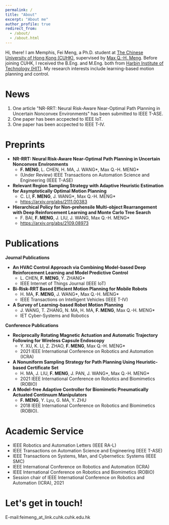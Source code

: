 ```yaml
---
permalink: /
title: "About"
excerpt: "About me"
author_profile: true
redirect_from: 
  - /about/
  - /about.html
---
```


Hi, there! I am Memphis, Fei Meng, a Ph.D. student at [The Chinese University of Hong Kong (CUHK)](https://www.cuhk.edu.hk/english/index.html), supervised by [Max Q.-H. Meng](https://www.ee.cuhk.edu.hk/~qhmeng/). Before joining CUHK, I received the B.Eng. and M.Eng. both from [Harbin Institute of Technology (HIT)](http://en.hit.edu.cn/). My research interests include learning-based motion planning and control.

News
======
1. One article "NR-RRT: Neural Risk-Aware Near-Optimal Path Planning in Uncertain Nonconvex Environments" has been submitted to IEEE T-ASE.
2. One paper has been accpected to IEEE IoT.
3. One paper has been accpected to IEEE T-IV.

Preprints
======
- **NR-RRT: Neural Risk-Aware Near-Optimal Path Planning in Uncertain Nonconvex Environments**
  - **F. MENG**, L. CHEN, H. MA, J. WANG*, Max Q.-H. MENG* 
  - (Under Review) IEEE Transactions on Automation Science and Engineering (IEEE T-ASE)
- **Relevant Region Sampling Strategy with Adaptive Heuristic Estimation for Asymptotically Optimal Motion Planning**
  - C. LI, **F. MENG**, J. WANG*, Max Q.-H. MENG* 
  - https://arxiv.org/abs/2111.00383
- **Hierarchical Policy for Non-prehensile Multi-object Rearrangement with Deep Reinforcement Learning and Monte Carlo Tree Search**
  - F. BAI, **F. MENG**, J. LIU, J. WANG, Max Q.-H. MENG* 
  - https://arxiv.org/abs/2109.08973
    
Publications
===== 
**Journal Publications**
  - **An HVAC Control Approach via Combining Model-based Deep Reinforcement Learning and Model Predictive Control**
    - L. CHEN, **F. MENG**, Y. ZHANG* 
    - IEEE Internet of Things Journal (IEEE IoT)
  - **Bi-Risk-RRT Based Efficient Motion Planning for Mobile Robots**
    - H. MA, **F. MENG**, J. WANG*, Max Q.-H. MENG* 
    - IEEE Transactions on Intelligent Vehicles (IEEE T-IV)
  - **A Survey of Learning-based Robot Motion Planning**
    - J. WANG, T. ZHANG, N. MA, H. MA, **F. MENG**, Max Q.-H. MENG* 
    - IET Cyber-Systems and Robotics

**Conference Publications**
  - **Reciprocally Rotating Magnetic Actuation and Automatic Trajectory Following for Wireless Capsule Endoscopy**
    - Y. XU, K. LI, Z. ZHAO, **F. MENG**, Max Q.-H. MENG*
    - 2021 IEEE International Conference on Robotics and Automation (ICRA)
  - **A Nonuniform Sampling Strategy for Path Planning Using Heuristic-based Certiﬁcate Set**
    - H. MA, J. LIU, **F. MENG**, J. PAN, J. WANG*, Max Q.-H. MENG* 
    - 2021 IEEE International Conference on Robotics and Biomimetics (ROBIO)
  - **A Model-free Adaptive Controller for Biomimetic Pneumatically Actuated Continuum Manipulators**
    - **F. MENG**, Y. Lyu, G. MA, Y. ZHU 
    - 2018 IEEE International Conference on Robotics and Biomimetics (ROBIO).

Academic Service
==============
- IEEE Robotics and Automation Letters (IEEE RA-L)
- IEEE Transactions on Automation Science and Engineering (IEEE T-ASE)
- IEEE Transactions on Systems, Man, and Cybernetics: Systems (IEEE SMC)
- IEEE International Conference on Robotics and Automation (ICRA)
- IEEE International Conference on Robotics and Biomimetics (ROBIO)
- Session chair of IEEE International Conference on Robotics and Automation (ICRA), 2021

Let's get in touch!
========
E-mail:feimeng_at_link.cuhk.cuhk.edu.hk
